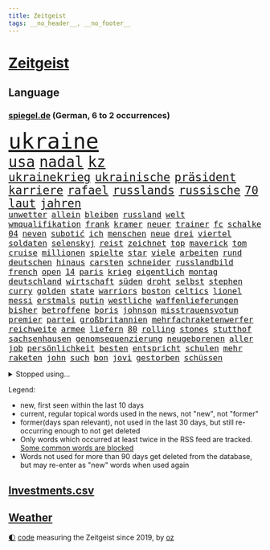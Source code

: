```yaml
---
title: Zeitgeist
tags: __no_header__, __no_footer__
---
```


# [Zeitgeist](https://oliz.io/zeitgeist/)

## Language

<h3><a href="https://www.spiegel.de" target="_blank">spiegel.de</a> (German, 6 to 2 occurrences)</h3>
<p style="font-family:monospace">
<span style="font-size:32pt"><a href="news_links.html#ukraine" class="current">ukraine</a></span>
<br>
<span style="font-size:22pt"><a href="news_links.html#usa" class="current">usa</a></span>
<span style="font-size:22pt"><a href="news_links.html#nadal" class="current">nadal</a></span>
<span style="font-size:22pt"><a href="news_links.html#kz" class="new">kz</a></span>
<br>
<span style="font-size:17pt"><a href="news_links.html#ukrainekrieg" class="current">ukrainekrieg</a></span>
<span style="font-size:17pt"><a href="news_links.html#ukrainische" class="current">ukrainische</a></span>
<span style="font-size:17pt"><a href="news_links.html#präsident" class="current">präsident</a></span>
<span style="font-size:17pt"><a href="news_links.html#karriere" class="current">karriere</a></span>
<span style="font-size:17pt"><a href="news_links.html#rafael" class="current">rafael</a></span>
<span style="font-size:17pt"><a href="news_links.html#russlands" class="current">russlands</a></span>
<span style="font-size:17pt"><a href="news_links.html#russische" class="current">russische</a></span>
<span style="font-size:17pt"><a href="news_links.html#70" class="current">70</a></span>
<span style="font-size:17pt"><a href="news_links.html#laut" class="current">laut</a></span>
<span style="font-size:17pt"><a href="news_links.html#jahren" class="current">jahren</a></span>
<br>
<span style="font-size:12pt"><a href="news_links.html#unwetter" class="current">unwetter</a></span>
<span style="font-size:12pt"><a href="news_links.html#allein" class="current">allein</a></span>
<span style="font-size:12pt"><a href="news_links.html#bleiben" class="current">bleiben</a></span>
<span style="font-size:12pt"><a href="news_links.html#russland" class="current">russland</a></span>
<span style="font-size:12pt"><a href="news_links.html#welt" class="current">welt</a></span>
<span style="font-size:12pt"><a href="news_links.html#wmqualifikation" class="current">wmqualifikation</a></span>
<span style="font-size:12pt"><a href="news_links.html#frank" class="current">frank</a></span>
<span style="font-size:12pt"><a href="news_links.html#kramer" class="current">kramer</a></span>
<span style="font-size:12pt"><a href="news_links.html#neuer" class="current">neuer</a></span>
<span style="font-size:12pt"><a href="news_links.html#trainer" class="current">trainer</a></span>
<span style="font-size:12pt"><a href="news_links.html#fc" class="current">fc</a></span>
<span style="font-size:12pt"><a href="news_links.html#schalke" class="current">schalke</a></span>
<span style="font-size:12pt"><a href="news_links.html#04" class="current">04</a></span>
<span style="font-size:12pt"><a href="news_links.html#neven" class="new">neven</a></span>
<span style="font-size:12pt"><a href="news_links.html#subotić" class="new">subotić</a></span>
<span style="font-size:12pt"><a href="news_links.html#ich" class="current">ich</a></span>
<span style="font-size:12pt"><a href="news_links.html#menschen" class="current">menschen</a></span>
<span style="font-size:12pt"><a href="news_links.html#neue" class="current">neue</a></span>
<span style="font-size:12pt"><a href="news_links.html#drei" class="current">drei</a></span>
<span style="font-size:12pt"><a href="news_links.html#viertel" class="current">viertel</a></span>
<span style="font-size:12pt"><a href="news_links.html#soldaten" class="current">soldaten</a></span>
<span style="font-size:12pt"><a href="news_links.html#selenskyj" class="current">selenskyj</a></span>
<span style="font-size:12pt"><a href="news_links.html#reist" class="current">reist</a></span>
<span style="font-size:12pt"><a href="news_links.html#zeichnet" class="current">zeichnet</a></span>
<span style="font-size:12pt"><a href="news_links.html#top" class="current">top</a></span>
<span style="font-size:12pt"><a href="news_links.html#maverick" class="current">maverick</a></span>
<span style="font-size:12pt"><a href="news_links.html#tom" class="current">tom</a></span>
<span style="font-size:12pt"><a href="news_links.html#cruise" class="current">cruise</a></span>
<span style="font-size:12pt"><a href="news_links.html#millionen" class="current">millionen</a></span>
<span style="font-size:12pt"><a href="news_links.html#spielte" class="current">spielte</a></span>
<span style="font-size:12pt"><a href="news_links.html#star" class="current">star</a></span>
<span style="font-size:12pt"><a href="news_links.html#viele" class="current">viele</a></span>
<span style="font-size:12pt"><a href="news_links.html#arbeiten" class="current">arbeiten</a></span>
<span style="font-size:12pt"><a href="news_links.html#rund" class="current">rund</a></span>
<span style="font-size:12pt"><a href="news_links.html#deutschen" class="current">deutschen</a></span>
<span style="font-size:12pt"><a href="news_links.html#hinaus" class="current">hinaus</a></span>
<span style="font-size:12pt"><a href="news_links.html#carsten" class="current">carsten</a></span>
<span style="font-size:12pt"><a href="news_links.html#schneider" class="current">schneider</a></span>
<span style="font-size:12pt"><a href="news_links.html#russlandbild" class="new">russlandbild</a></span>
<span style="font-size:12pt"><a href="news_links.html#french" class="current">french</a></span>
<span style="font-size:12pt"><a href="news_links.html#open" class="current">open</a></span>
<span style="font-size:12pt"><a href="news_links.html#14" class="current">14</a></span>
<span style="font-size:12pt"><a href="news_links.html#paris" class="current">paris</a></span>
<span style="font-size:12pt"><a href="news_links.html#krieg" class="current">krieg</a></span>
<span style="font-size:12pt"><a href="news_links.html#eigentlich" class="current">eigentlich</a></span>
<span style="font-size:12pt"><a href="news_links.html#montag" class="current">montag</a></span>
<span style="font-size:12pt"><a href="news_links.html#deutschland" class="current">deutschland</a></span>
<span style="font-size:12pt"><a href="news_links.html#wirtschaft" class="current">wirtschaft</a></span>
<span style="font-size:12pt"><a href="news_links.html#süden" class="current">süden</a></span>
<span style="font-size:12pt"><a href="news_links.html#droht" class="current">droht</a></span>
<span style="font-size:12pt"><a href="news_links.html#selbst" class="current">selbst</a></span>
<span style="font-size:12pt"><a href="news_links.html#stephen" class="current">stephen</a></span>
<span style="font-size:12pt"><a href="news_links.html#curry" class="current">curry</a></span>
<span style="font-size:12pt"><a href="news_links.html#golden" class="current">golden</a></span>
<span style="font-size:12pt"><a href="news_links.html#state" class="current">state</a></span>
<span style="font-size:12pt"><a href="news_links.html#warriors" class="current">warriors</a></span>
<span style="font-size:12pt"><a href="news_links.html#boston" class="current">boston</a></span>
<span style="font-size:12pt"><a href="news_links.html#celtics" class="current">celtics</a></span>
<span style="font-size:12pt"><a href="news_links.html#lionel" class="current">lionel</a></span>
<span style="font-size:12pt"><a href="news_links.html#messi" class="current">messi</a></span>
<span style="font-size:12pt"><a href="news_links.html#erstmals" class="current">erstmals</a></span>
<span style="font-size:12pt"><a href="news_links.html#putin" class="current">putin</a></span>
<span style="font-size:12pt"><a href="news_links.html#westliche" class="current">westliche</a></span>
<span style="font-size:12pt"><a href="news_links.html#waffenlieferungen" class="current">waffenlieferungen</a></span>
<span style="font-size:12pt"><a href="news_links.html#bisher" class="current">bisher</a></span>
<span style="font-size:12pt"><a href="news_links.html#betroffene" class="current">betroffene</a></span>
<span style="font-size:12pt"><a href="news_links.html#boris" class="current">boris</a></span>
<span style="font-size:12pt"><a href="news_links.html#johnson" class="current">johnson</a></span>
<span style="font-size:12pt"><a href="news_links.html#misstrauensvotum" class="current">misstrauensvotum</a></span>
<span style="font-size:12pt"><a href="news_links.html#premier" class="current">premier</a></span>
<span style="font-size:12pt"><a href="news_links.html#partei" class="current">partei</a></span>
<span style="font-size:12pt"><a href="news_links.html#großbritannien" class="current">großbritannien</a></span>
<span style="font-size:12pt"><a href="news_links.html#mehrfachraketenwerfer" class="current">mehrfachraketenwerfer</a></span>
<span style="font-size:12pt"><a href="news_links.html#reichweite" class="current">reichweite</a></span>
<span style="font-size:12pt"><a href="news_links.html#armee" class="current">armee</a></span>
<span style="font-size:12pt"><a href="news_links.html#liefern" class="current">liefern</a></span>
<span style="font-size:12pt"><a href="news_links.html#80" class="current">80</a></span>
<span style="font-size:12pt"><a href="news_links.html#rolling" class="current">rolling</a></span>
<span style="font-size:12pt"><a href="news_links.html#stones" class="current">stones</a></span>
<span style="font-size:12pt"><a href="news_links.html#stutthof" class="new">stutthof</a></span>
<span style="font-size:12pt"><a href="news_links.html#sachsenhausen" class="current">sachsenhausen</a></span>
<span style="font-size:12pt"><a href="news_links.html#genomsequenzierung" class="new">genomsequenzierung</a></span>
<span style="font-size:12pt"><a href="news_links.html#neugeborenen" class="current">neugeborenen</a></span>
<span style="font-size:12pt"><a href="news_links.html#aller" class="current">aller</a></span>
<span style="font-size:12pt"><a href="news_links.html#job" class="current">job</a></span>
<span style="font-size:12pt"><a href="news_links.html#persönlichkeit" class="current">persönlichkeit</a></span>
<span style="font-size:12pt"><a href="news_links.html#besten" class="current">besten</a></span>
<span style="font-size:12pt"><a href="news_links.html#entspricht" class="new">entspricht</a></span>
<span style="font-size:12pt"><a href="news_links.html#schulen" class="current">schulen</a></span>
<span style="font-size:12pt"><a href="news_links.html#mehr" class="current">mehr</a></span>
<span style="font-size:12pt"><a href="news_links.html#raketen" class="current">raketen</a></span>
<span style="font-size:12pt"><a href="news_links.html#john" class="current">john</a></span>
<span style="font-size:12pt"><a href="news_links.html#such" class="new">such</a></span>
<span style="font-size:12pt"><a href="news_links.html#bon" class="new">bon</a></span>
<span style="font-size:12pt"><a href="news_links.html#jovi" class="new">jovi</a></span>
<span style="font-size:12pt"><a href="news_links.html#gestorben" class="current">gestorben</a></span>
<span style="font-size:12pt"><a href="news_links.html#schüssen" class="current">schüssen</a></span>
</p>
<details>
<summary>Stopped using...</summary>
<p class="former" style="font-size:12pt">
positionen(593) beschwerde(591) enorm(591) entdeckten(591) geschäfte(591) benjamin(590) einiges(590) früh(590) gewissen(590) insekten(590) kita(590) legendären(590) unmöglich(590) wirecard(590) angeklagte(589) befürchten(589) diskriminierung(589) entschuldigt(589) erfolgreich(589) erholt(589) scheuer(589) arbeitnehmer(588) bewährung(588) reul(588) schlag(588) sonne(588) unerwartet(588) unterschiede(588) vorsitzende(588) zuerst(588) armenien(587) außenpolitik(587) entwicklungen(587) feierte(587) gast(587) kauft(587) manchen(587) niederländische(587) trauer(587) weise(587) 125(586) arsenal(586) beruf(586) desaster(586) einstieg(586) konfrontiert(586) konzept(586) paare(586) persönliche(586) verlief(586) äußerungen(586) bernd(585) echte(585) flieht(585) gewerkschaft(585) jahrzehnten(585) kanzleramt(585) radikale(585) warnte(585) 65(584) bereiten(584) erheben(584) ernst(584) europäer(584) fortschritt(584) geboten(584) gegenseitig(584) jüngste(584) konzernchef(584) schiedsrichter(584) sicherheitskräfte(584) szene(584) terroristen(584) tests(584) treffer(584) usgericht(584) 150(583) bisschen(583) diskutieren(583) dubai(583) erscheinen(583) eskalieren(583) fahrt(583) infizierte(583) jagd(583) mangelt(583) minderjährige(583) unruhen(583) anlagen(582) ausflug(582) betriebe(582) bundestags(582) durchgesetzt(582) erzielt(582) grünheide(582) konjunktur(582) medienbericht(582) nachspiel(582) schwangerschaft(582) sendet(582) sichergestellt(582) tweet(582) umsatz(582) wurzeln(582) anbieten(581) bewährungsstrafe(581) maximal(581) mitarbeitern(581) plaßmann(581) stuttmann(581) umstrittenes(581) unterstützer(581) ziemlich(581) 7(580) abgesetzt(580) franziskus(580) hunde(580) illegalen(580) klären(580) kollaps(580) rechtsextremisten(580) wohnen(580) bolsonaro(579) europäischer(579) geräte(579) jair(579) kostet(579) tagelang(579) weisen(579) 10(578) anschließend(578) behandeln(578) endgültig(578) rollen(578) verteidigung(578) 43(577) dachte(577) debatten(577) gemeinsamen(577) lernt(577) rekordhoch(577) tauchen(577) beleidigt(576) brite(576) dementiert(576) erlebte(576) freunde(576) hände(576) reagierten(576) restaurants(576) brutal(575) erschöpft(575) gedanken(575) hunderten(575) leitet(575) milliarde(575) verspielt(575) ausschuss(574) kinos(574) nachfrage(574) tragödie(574) fakten(573) flüchtlingen(573) genehmigung(573) autoindustrie(572) sportlerinnen(572) 45(571) fortgesetzt(571) gefälschte(571) kindes(571) pflegekräfte(571) privat(571) baut(570) erfolgreichsten(570) ermordeten(570) forschung(570) patient(570) einiger(568) ostsee(568) vaters(568) aufhalten(567) frisch(567) gegnern(567) immunität(567) nase(567) verantwortung(567) verwandelt(567) übernommen(567) clemens(566) gesamten(566) küstenwache(566) signalisiert(566) le(564) aufgetaucht(563) auktion(563) landete(563) pkw(563) spitzenreiter(562) bestmarke(561) fan(561) laufenden(561) präsenz(561) vorwürfen(561) fürth(560) insolvenz(559) katja(559) stimmten(558) gastronomie(557) umfragewerte(557) pushbacks(556) pleite(555) kassierte(554) niederländischen(554) abgeschlossen(552) heutigen(552) football(551) verfassungsgericht(551) präsidentschaft(547) festhalten(545) veränderungen(544) vertraute(541) eingeschaltet(540) einblicke(538) engen(537) karlsruhe(536) entbrannt(534) flug(534) härtere(534) pentagon(533) sprit(532) weitreichende(531) offener(529) sammeln(529) spacex(527) marine(525) entführt(524) suv(524) coronafolgen(523) vereins(522) tolle(521) wmtitel(521) rechter(520) cdu/csu(517) aggressiv(516) stopp(512) behindert(511) pfleger(510) 15jährige(505) auslieferung(505) lieferketten(494) spritze(491) irgendwie(488) klettert(471) stromnetz(463) ausstellung(455) neonazis(455) rückgang(452) wolken(447) autobahnen(444) fängt(435) zusammengebrochen(423) happy(421) pressefreiheit(416) beleidigte(406) kanadischen(402) interessen(391) finanziert(390) institute(383) grünes(375) stolpert(367) 38(357) laster(357) gefälscht(353) tendenzen(350) organisierten(346) umfassende(335) chipmangel(333) lokal(333) träumt(331) ewigkeit(327) azubis(325) vorerkrankungen(324) arme(321) füllen(317) geldwäsche(314) white(313) spiegelpodcast(312) assange(311) wandte(309) geldstrafen(305) mächtigen(304) chaotischen(303) kleinkinder(303) verurteilung(303) wunderkind(299) ermordung(294) karrierecoach(294) gewürdigt(293) konzentriert(292) kapitolsturm(290) rohstoff(289) bezieht(287) pegasus(287) immobilienmarkt(285) vertretung(285) zerstörten(285) japans(283) revier(282) topmanager(282) ersetzt(281) angemeldet(280) bemerkbar(280) gestern(277) nicole(277) 69(276) binden(274) achtzigerjahren(273) aufträge(273) staatskonzern(273) lauf(270) musks(270) 400000(268) alternative(268) drauf(267) chappatte(266) stehlen(265) rights(264) watch(264) fische(263) liebsten(263) z(260) drehte(259) gewohnt(259) hessens(259) momente(259) müttern(259) scholz'(259) tabellenführer(259) hawaii(254) illegaler(254) gehälter(253) preiserhöhungen(253) reisten(253) tabellenführung(251) ernüchternd(250) gefiel(248) minderheiten(247) offene(247) verstärkung(245) ausreisen(244) lka(243) gysi(242) operationen(242) krieger(241) fehlender(240) gerichtsurteil(240) zuwachs(240) söders(239) gleichen(238) autoritäre(236) immobilie(236) arten(235) fracht(234) trage(234) zwecke(234) bundestagsdebatte(233) genesung(233) deaktiviert(232) bedauert(231) feministin(230) kleinere(230) überraschte(230) coronaprotest(229) genügt(229) inhaftierte(229) demut(227) basketballstar(226) empfing(225) energiekosten(225) realen(224) ham(222) unterhaus(221) spezielle(220) umstellung(220) wesen(220) berufen(219) gestiegenen(219) schmuggel(219) erneutes(218) franz(218) krankenkassen(217) leise(216) arbeitslosen(215) alarmieren(214) einschüchtern(211) gaspreisen(208) gap(207) verheerendes(207) bestimmen(206) verblüffend(206) bedrängt(205) dan(205) herunter(205) parlamentarier(204) wirksam(201) döpfner(199) spielzeug(199) größtem(198) radikaler(198) verstorbene(198) aufpassen(197) bayernprofi(196) versenkt(196) luftwaffe(195) oberlandesgericht(195) stromausfall(194) legendäre(193) mohamed(192) verlobt(191) schmuck(190) steuereinnahmen(189) immobilienbesitzer(188) meldungen(188) nutzung(188) thorsten(188) kritikern(187) menschenrechtsorganisation(186) bekannteste(185) geschaut(184) blauen(183) summen(183) wahr(183) hotspur(181) mehrheitlich(181) perfekt(181) ablehnung(180) plattformen(180) feuerte(179) kürzer(179) ungestört(179) überraschenden(179) eegumlage(178) frisst(178) amanda(177) quält(177) schier(177) verschwörungstheorien(177) boykottieren(176) tatortvote(175) erlaubte(173) teslaaktien(173) tommy(173) wirtschaftlich(173) karneval(171) lebenslang(171) extremer(170) tories(170) kontakten(169) strompreise(169) mitleid(167) oskar(167) rekordzahl(167) thesen(167) guterres(166) promis(166) unogeneralsekretär(166) einschränken(165) erwiesen(164) tatwaffe(164) kalter(163) heran(162) künstlers(162) sotheby's(162) unendliche(162) verschiedener(162) versicherten(162) brandbrief(161) klaas(161) rostocker(161) spielzeit(161) dinosaurier(160) jederzeit(160) marius(160) ausliefern(159) emotional(159) geteilt(158) impfpässe(158) sagten(158) tschentscher(158) hoffe(155) unterzeichnen(155) coronaimpfpflicht(153) moralisch(152) omikronvariante(152) rätselhafter(151) traditionellen(150) mecklenburgvorpommerns(148) millionenbetrag(148) gemütlich(147) möchten(147) einzelfall(146) rechtsradikalen(146) jüngst(145) angelegt(144) beziehen(144) greuther(144) tennislegende(143) bowl(141) commerzbank(141) patzer(141) beamter(140) getäuscht(140) kern(140) ricarda(140) erschwert(139) europaweit(139) ungleich(139) abtransport(138) aktiver(138) inspiriert(138) charlotte(137) landsmann(137) schlaganfall(137) audi(136) geschlecht(136) sperma(136) auktionshaus(134) ausgebreitet(134) way(133) fernweh(132) getränke(132) lörrach(130) meere(130) atemnot(128) neuwagen(128) versteigerung(128) céline(127) erwachsener(126) flugzeugträger(126) gefeierten(126) gehackt(126) heuert(126) japaner(126) verhör(126) absolut(125) angreifen(125) verkaufte(125) zahlreicher(125) verkünden(124) engel(123) entfalten(123) trinkt(121) elden(120) hartes(120) igor(120) mitgliedstaaten(120) getragen(119) krebs(119) krimineller(118) verkürzung(118) abgerissen(117) ausraster(117) feuerwerkskörper(117) lucaapp(116) damalige(115) vorzeitigen(115) baldigen(113) aufgerüstet(112) kraftwerke(112) memoiren(112) reichlich(112) republikanerin(112) aneinander(111) kommunikation(111) erftstadt(110) klitschko(110) orange(110) ceo(109) eliten(109) insolvenzverfahren(109) klingen(109) zehntausenden(109) algerien(107) helgoland(107) beschuldigte(106) billige(106) gläubige(106) verlässlich(106) auszuschließen(105) macher(105) ruhen(105) sánchez(105) überstehen(105) beriet(104) diebstahl(104) gastbeitrag(104) horror(104) m(104) preissprünge(104) 62(103) bekanntgegeben(103) lobende(103) westens(103) zahlungssystem(103) andrij(102) barbara(101) beckenbauer(101) fraglich(101) komplexe(101) murray(101) everton(100) milliardenschweren(100) assanges(99) eigentore(99) vorrangig(99) abgeschnitten(98) fragten(98) geldquellen(98) kansas(98) militärhilfe(98) nordseeküste(98) kontaktaufnahme(96) schwelle(96) ustruppen(96) ausgespäht(95) neil(95) usbundesstaaten(95) verarbeitet(95) verwaltung(95) zensur(95) grünenvorsitzende(94) herum(94) verzeichnen(94) eingesammelt(93) schnellste(93) sortiment(93) verwüstet(93) eubehörde(92) square(92) verpuffen(92) etabliert(91) befristete(90) jener(90) lebende(90) müllerwesternhagen(90) polizistin(90) tönnies(90) wilhelmshaven(90) kiesewetter(89) ohio(89) roderich(89) tappen(89) tessin(89) begleiten(88) kündigungswelle(88) milieu(88) radprofi(88) ruht(88) samt(88) vierjähriger(88) ölgemälde(88) behauptete(87) betreibt(87) diskriminierend(87) geplanter(87) keir(87) labourchef(87) leak(87) mayer(87) niedriger(87) starmer(87) überlaufen(87) boykotts(86) börsenwert(86) durchlöchert(86) ernannten(86) ideal(86) lautstark(86) lästert(86) rekonstruktion(86) staatsanwälte(86) wmfinals(86) zombie(86) bombardiert(85) end(85) geschwächt(85) gestarteten(85) gitter(85) schlägen(85) stammen(85) 98(84) hitlers(84) ramadan(84) ronnie(84) year(84) 1982(83) abrechnung(83) fragwürdigen(83) harrte(83) russischorthodoxen(83) umgebung(83) zusammenziehen(83) angstzuständen(82) fight(82) weiwei(82) althaus(81) antisemitismusvorwürfe(81) bundeswehreinsatz(81) denselben(81) gebauer(81) skispringerin(81) ständigem(81) unerwartetes(81) versuchter(81) abgeschafft(80) erkrankten(80) ernsthaft(80) kurt(80) modi(80) motiven(80) muslime(80) narendra(80) thief(80) torwart(80) air(79) cumexskandal(79) dagmar(79) eminem(79) fantastisch(79) hacks(79) parlamente(79) südamerika(79) ökostrom(79) abgewendet(78) mau(78) oberpfalz(78) raketenstufe(78) sensationelle(78) bologna(77) brustkrebs(77) geschäftspartner(77) kanonen(77) kollabierte(77) königsfamilie(77) populärer(77) spdpromis(77) stromkosten(77) 170(76) daxkonzerns(76) erfolglosen(76) eukommissionspräsidentin(76) feuerwehreinsatz(76) menschlichen(76) rückrunde(76) bevorstehende(75) coachellafestival(75) inakzeptable(75) kelly(75) verspätet(75) friedhof(74) irrsinn(74) menschliches(74) teilrückzug(74) uralte(74) anflug(73) oleg(73) rissen(73) schwache(73) sportart(73) vereinslegende(73) antonia(72) bomben(72) brüste(72) kleben(72) luxusautos(72) manipulierter(72) verkommen(72) anliegen(71) bevorsteht(71) coronainfizierte(71) geweint(71) hinterbliebenen(71) messbar(71) süddeutschen(71) werbeverbot(71) boom(70) glimpflich(70) göttin(70) hapert(70) nintendo(70) odessa(70) statue(70) wii(70) 237(69) brandenburger(69) mohan(69) märkte(69) unmittelbar(69) vorgehens(69) befruchtung(68) bundesligaspiel(68) coronaviren(68) kran(68) stücke(68) zentraler(68) amtierende(67) ankläger(67) ansteuern(67) entwenden(67) chemikalien(66) dieter(66) energieträgern(66) gasimporte(66) gegenden(66) kremltruppen(66) rekordtief(66) stoff(66) überweisen(66) abrüstung(65) ausfällen(65) einreiseverbot(65) geheimdienstchef(65) grassiert(65) hingewiesen(65) höchstwahrscheinlich(65) itsicherheitsfirma(65) jüngstes(65) kletterten(65) konkretisiert(65) mobilität(65) sberbank(65) ukraineflüchtlinge(65) umsatzeinbruch(65) söhne(64) ulla(64) unfair(64) auswüchse(63) bedrohe(63) darstellungen(63) europatochter(63) masse(63) russisch(63) sberbanktochter(63) stromversorgung(63) beschießen(62) beschreiben(62) blutigen(62) landung(62) militärexperte(62) schwenkt(62) antwortet(61) brutalität(61) invasoren(61) kampfhubschrauber(61) saporischschja(61) schmerzt(61) schwindel(61) ampelfraktionen(60) feuerpause(60) kontrahentin(60) mobilmachung(60) pazifismus(60) ukrainedebatte(60) drosseln(59) fluchtkorridore(59) flüchten(59) großvater(59) kasse(59) speicher(59) teuerungsrate(59) 64(58) formel1fahrer(58) herzen(58) melanie(58) raketeneinschläge(58) zugzwang(58) blaue(57) wäldern(57) blau(56) clanmitglied(56) eingriffen(56) entgehen(56) geleitet(56) hauses(56) scheiterns(56) schul(56) sexismus(56) arche(55) blogger(55) microsoft(55) prominenter(55) bankkonto(54) bronzezeit(54) einsamen(54) rot(54) slowenien(54) aufbrechen(53) gasembargo(53) großstadt(53) helm(53) clankriminalität(52) krefeld(52) spart(52) verstimmungen(52) beigesetzt(51) betreuen(51) erpresst(51) fiala(51) journalistenverband(51) maßstab(51) modernen(51) nachkochen(51) petr(51) roll(51) simpler(51) braunschweig(50) cockpit(50) gemeint(50) islam(50) mechanismus(50) pfiffe(50) tenniskarriere(50) abgeraten(49) energiepolitik(49) eurofighter(49) oligarch(49) unsicherheit(49) 177(48) aufkommt(48) dilemma(48) madness(48) anwohnern(47) offiziere(47) raser(47) europatour(46) illusionen(46) nachhaltigen(46) nico(46) prosiebensat1(46) reduzierung(46) scheuen(46) bewegte(45) erpressung(45) köpfe(45) resultat(45) spannenden(45) zurückhaltend(45) beerdigen(44) bereut(44) bulgarien(44) derartige(44) erleichterung(44) geheimdienstler(44) geist(44) größerer(44) kaspersky(44) lafontaine(44) nachrichtenagenturen(44) sanktionsliste(44) wiener(44) agentur(43) bahrain(43) behutsam(43) kasperskysoftware(43) leitungen(43) umsätze(43) aufstiegsrennen(42) puma(42) putinvertrauten(42) teamleiter(42) 47(41) auffangstation(41) esa(41) fdpministerin(41) immobilienkonzern(41) spiels(41) verkäufe(41) westphal(41) 38jährigen(40) aufgebracht(40) brooks(40) energiepauschale(40) erforderlich(40) hirnforscher(40) ostukrainische(40) utah(40) earth(39) einkaufszentrum(39) fox(39) aufgeführt(38) beigelegt(38) blauer(38) fabulierte(38) gasengpass(38) informanten(38) israelreise(38) lebenslauf(38) millionenstädte(38) pkwmaut(38) spritschlucker(38) tarifstreit(38) zurückschlagen(38) abgedreht(37) donbas(37) eingekesselten(37) spalten(37) transmenschen(37) angehören(36) diagnostiziert(36) disco(36) geburtstagspartys(36) globalisierung(36) kläger(36) minimal(36) nationalgardisten(36) überzeugungen(36) asphalt(35) attraktiv(35) fücks(35) gil(35) kiewreise(35) nuklearwaffen(35) ofarim(35) substanzen(35) filiale(34) flüssigerdgasterminals(34) fördert(34) lobte(34) pfiffen(34) theoretisch(34) abhängen(33) ausprobieren(33) dino(33) johan(33) russlandgeschäft(33) schönen(33) beliebtesten(32) bestechlichkeit(32) fördermittel(32) immobilienkonzerns(32) marken(32) ordnen(32) autohersteller(31) dresdener(31) fastenmonat(31) friedensbewegte(31) kotropfen(31) oleh(31) staatsballett(31) anschuldigungen(30) auffüllen(30) leitartikel(30) rezepte(30) schoa(30) ullrich(30) weiblichen(30) zahnarzt(30) abschläge(29) autokonzern(29) fernseher(29) fsb(29) tagelanger(29) essay(28) euroraum(28) exkanzlerin(28) gaszahlung(28) mangelnden(28) portion(28) vergewaltigungen(28) beschwichtigt(27) drittstaaten(27) kriegsparteien(27) flotte(26) gashahn(26) rüstungsindustrie(26) ukrainebesuch(26) élyséepalast(26) ausgeräumt(25) choreograf(25) dichtmachen(25) ego(25) eisbären(25) fleischkonsum(25) frankreichwahl(25) labor(25) antisemiten(24) aserbaidschan(24) bergkarabach(24) bogen(24) freitesten(24) heiß(24) kämpfende(24) lieferanten(24) tonnenschwerer(24) vergehen(24) barth(23) darknet(23) frontmann(23) leihen(23) mutterfirma(23) siebthöchsten(23) wahlalter(23) witze(23) bernabéu(22) grandioses(22) pc(22) söhnen(22) anreize(21) eingekauft(21) fahrgastverband(21) jersey(21) villarreal(21) aufstocken(20) f***(20) mekka(20) mittag(20) t(20) unternehmerin(20) verstehe(20) übergriff(20) rocket(19) bryan(18) bundesnachrichtendienst(18) enttäuschenden(18) planet(18) sommerferien(18) tanker(18) verliefen(18) visionen(18) cia(17) grizzlies(17) jérôme(17) memphis(17) osterfeiertagen(17) passanten(17) usauslandsgeheimdienst(17) fa(16) komplizierte(16) simulieren(16) subversiven(16) amtsgericht(15) aufstiegskampf(15) dahin(15) energiemanager(15) regionalpräsident(15) reißen(15) taz(15) tempelberg(15) absurder(14) aufgegangen(14) ifoinstituts(14) kremlherrscher(14) tags(14) terrorzelle(14) wünsche(14) bespitzelung(13) birnbaum(13) eonchef(13) kishida(13) königliche(13) leonhard(13) pogba(13) südafrikas(13) eingeschlossenen(12) eumitgliedstaaten(12) mariupols(12) panzerlieferungen(12) produktionsprobleme(12) traditionsreichen(12) verärgert(12) zentralafrikanische(12) zusammenhängen(12) habecks(11) löschung(11) neuartige(11) nou(11) positionieren(11) spieltage(11) wahlkampfveranstaltung(11)
</p>
</details>
<p>Legend:
<ul>
<li><span class="new">new</span>, first seen within the last 10 days</li>
<li><span class="current">current</span>, regular topical words used in the news, not "new", not "former"</li>
<li><span class="former">former(days span relevant)</span>, not used in the last 30 days, but still re-occurring enough to not get deleted</li>
<li>Only words which occurred at least twice in the RSS feed are tracked. <a href="language/filters.py">Some common words are blocked</a></li>
<li>Words not used for more than 90 days get deleted from the database, but may re-enter as "new" words when used again</li>
</ul>
</p>

## [Investments](investments.html)[.csv](investments.csv)

## [Weather](weather.html)

<footer>
<a href="javascript:toggleTheme()" class="nav">🌓</a>
<a href="https://github.com/ooz/zeitgeist">code</a> measuring the Zeitgeist since 2019, by <a href="https://oliz.io">oz</a>
</footer>
